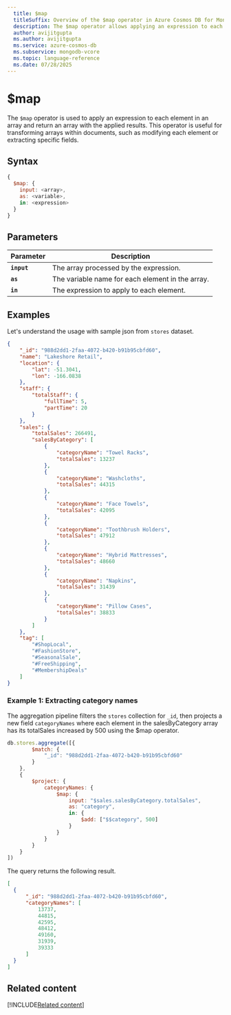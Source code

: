 ```yaml
---
  title: $map
  titleSuffix: Overview of the $map operator in Azure Cosmos DB for MongoDB (vCore)
  description: The $map operator allows applying an expression to each element in an array.
  author: avijitgupta
  ms.author: avijitgupta
  ms.service: azure-cosmos-db
  ms.subservice: mongodb-vcore
  ms.topic: language-reference
  ms.date: 07/28/2025
---
```


# $map

The `$map` operator is used to apply an expression to each element in an array and return an array with the applied results. This operator is useful for transforming arrays within documents, such as modifying each element or extracting specific fields.

## Syntax

```javascript
{
  $map: {
    input: <array>,
    as: <variable>,
    in: <expression>
  }
}
```

## Parameters

| Parameter | Description |
| --- | --- |
| **`input`** | The array processed by the expression. |
| **`as`** | The variable name for each element in the array. |
| **`in`** | The expression to apply to each element. |

## Examples

Let's understand the usage with sample json from `stores` dataset.

```json
{
    "_id": "988d2dd1-2faa-4072-b420-b91b95cbfd60",
    "name": "Lakeshore Retail",
    "location": {
        "lat": -51.3041,
        "lon": -166.0838
    },
    "staff": {
        "totalStaff": {
            "fullTime": 5,
            "partTime": 20
        }
    },
    "sales": {
        "totalSales": 266491,
        "salesByCategory": [
            {
                "categoryName": "Towel Racks",
                "totalSales": 13237
            },
            {
                "categoryName": "Washcloths",
                "totalSales": 44315
            },
            {
                "categoryName": "Face Towels",
                "totalSales": 42095
            },
            {
                "categoryName": "Toothbrush Holders",
                "totalSales": 47912
            },
            {
                "categoryName": "Hybrid Mattresses",
                "totalSales": 48660
            },
            {
                "categoryName": "Napkins",
                "totalSales": 31439
            },
            {
                "categoryName": "Pillow Cases",
                "totalSales": 38833
            }
        ]
    },
    "tag": [
        "#ShopLocal",
        "#FashionStore",
        "#SeasonalSale",
        "#FreeShipping",
        "#MembershipDeals"
    ]
}
```

### Example 1: Extracting category names

The aggregation pipeline filters the `stores` collection for `_id`, then projects a new field `categoryNames` where each element in the salesByCategory array has its totalSales increased by 500 using the $map operator.

```javascript
db.stores.aggregate([{
        $match: {
            "_id": "988d2dd1-2faa-4072-b420-b91b95cbfd60"
        }
    },
    {
        $project: {
            categoryNames: {
                $map: {
                    input: "$sales.salesByCategory.totalSales",
                    as: "category",
                    in: {
                        $add: ["$$category", 500]
                    }
                }
            }
        }
    }
])
```

The query returns the following result.

```json
[
  {
      "_id": "988d2dd1-2faa-4072-b420-b91b95cbfd60",
      "categoryNames": [
          13737,
          44815,
          42595,
          48412,
          49160,
          31939,
          39333
      ]
  }
]
```

## Related content

[!INCLUDE[Related content](../includes/related-content.md)]
